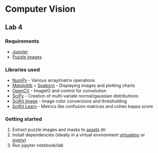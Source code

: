 # Computer Vision

## Lab 4

### Requirements

- [Jupyter](https://jupyter.org)
- [Puzzle images](./docs/Puzzle_Images_Masks_-_Handout_1.zip)

### Libraries used

- [NumPy](https://numpy.org/) - Various array/matrix operations
- [Matplotlib](https://matplotlib.org/) + [Seaborn](https://seaborn.pydata.org/) - Displaying images and plotting charts
- [OpenCV](https://opencv.org/) - ImageIO and control for convolution
- [SciPy](https://scipy.org/) - Creation of multi-variate normal/gaussian distributions
- [SciKit Image](https://scikit-image.org/) - Image color conversions and thresholding
- [SciKit Learn](https://scikit-learn.org/) - Metrics like confusion matrices and cohen kappa score

### Getting started

1. Extract puzzle images and masks to [assets](./assets) dir
2. Install dependencies (ideally in a virtual environment [virtualenv](https://github.com/pypa/virtualenv) or [pyenv](https://github.com/pyenv/pyenv))
3. Run jupyter notebook/lab
